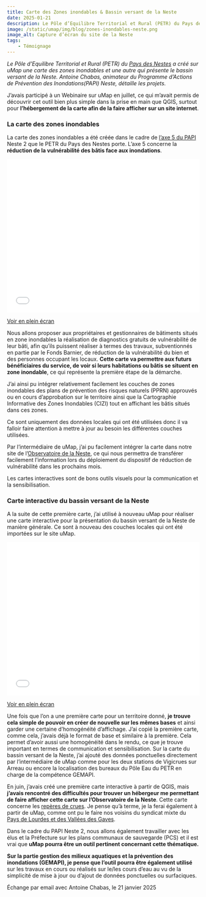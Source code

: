 ```yaml
---
title: Carte des Zones inondables & Bassin versant de la Neste
date: 2025-01-21
description: Le Pôle d’Equilibre Territorial et Rural (PETR) du Pays des Nestes a créé sur uMap une carte des zones inondables et une autre qui présente le bassin versant de la Neste.
image: /static/umap/img/blog/zones-inondables-neste.png
image_alt: Capture d’écran du site de la Neste
tags:
    - Témoignage
---
```


*Le Pôle d’Equilibre Territorial et Rural (PETR) du [Pays des Nestes](https://www.paysdesnestes.fr/) a créé sur uMap une carte des zones inondables et une autre qui présente le bassin versant de la Neste. Antoine Chabas, animateur du Programme d’Actions de Prévention des Inondations(PAPI) Neste, détaille les projets.*

J’avais participé à un Webinaire sur uMap en juillet, ce qui m’avait permis de découvrir cet outil bien plus simple dans la prise en main que QGIS, surtout pour **l’hébergement de la carte afin de la faire afficher sur un site internet**.

### La carte des zones inondables
La carte des zones inondables a été créée dans le cadre de [l’axe 5 du PAPI](https://www.observatoire-neste.fr/article/diagnostics-de-vulnerabilite) Neste 2 que le PETR du Pays des Nestes porte. L’axe 5 concerne la **réduction de la vulnérabilité des bâtis face aux inondations**.

<iframe width="100%" height="400px" frameborder="0" allowfullscreen allow="geolocation" src="//umap.incubateur.anct.gouv.fr/fr/map/cartographie-des-zones-inondables-du-bassin-versan_1384?scaleControl=false&miniMap=false&scrollWheelZoom=false&zoomControl=true&editMode=disabled&moreControl=true&searchControl=null&tilelayersControl=null&embedControl=null&datalayersControl=true&onLoadPanel=caption&captionBar=false&captionMenus=true"></iframe>

<p><a href="//umap.incubateur.anct.gouv.fr/fr/map/cartographie-des-zones-inondables-du-bassin-versan_1384?scaleControl=false&miniMap=false&scrollWheelZoom=true&zoomControl=true&editMode=disabled&moreControl=true&searchControl=null&tilelayersControl=null&embedControl=null&datalayersControl=true&onLoadPanel=caption&captionBar=false&captionMenus=true">Voir en plein écran</a></p>

Nous allons proposer aux propriétaires et gestionnaires de bâtiments situés en zone inondables la réalisation de diagnostics gratuits de vulnérabilité de leur bâti, afin qu’ils puissent réaliser à termes des travaux, subventionnés en partie par le Fonds Barnier, de réduction de la vulnérabilité du bien et des personnes occupant les locaux. **Cette carte va permettre aux futurs bénéficiaires du service, de voir si leurs habitations ou bâtis se situent en zone inondable**, ce qui représente la première étape de la démarche.

J’ai ainsi pu intégrer relativement facilement les couches de zones inondables des plans de prévention des risques naturels (PPRN) approuvés ou en cours d’approbation sur le territoire ainsi que la Cartographie Informative des Zones Inondables (CIZI) tout en affichant les bâtis situés dans ces zones.

Ce sont uniquement des données locales qui ont été utilisées donc il va falloir faire attention à mettre à jour au besoin les différentes couches utilisées.

Par l’intermédiaire de uMap, j’ai pu facilement intégrer la carte dans notre site de l’[Observatoire de la Neste](https://www.observatoire-neste.fr/article/cartographie-des-zones-inondables), ce qui nous permettra de transférer facilement l’information lors du déploiement du dispositif de réduction de vulnérabilité dans les prochains mois.

Les cartes interactives sont de bons outils visuels pour la communication et la sensibilisation.

### Carte interactive du bassin versant de la Neste

A la suite de cette première carte, j’ai utilisé à nouveau uMap pour réaliser une carte interactive pour la présentation du bassin versant de la Neste de manière générale. Ce sont à nouveau des couches locales qui ont été importées sur le site uMap.


<iframe width="100%" height="400px" frameborder="0" allowfullscreen allow="geolocation" src="//umap.incubateur.anct.gouv.fr/fr/map/bassin-versant-de-la-neste_1394?scaleControl=false&miniMap=false&scrollWheelZoom=false&zoomControl=true&editMode=disabled&moreControl=true&searchControl=null&tilelayersControl=null&embedControl=null&datalayersControl=true&onLoadPanel=caption&captionBar=false&captionMenus=true"></iframe>

<p><a href="//umap.incubateur.anct.gouv.fr/fr/map/bassin-versant-de-la-neste_1394?scaleControl=false&miniMap=false&scrollWheelZoom=true&zoomControl=true&editMode=disabled&moreControl=true&searchControl=null&tilelayersControl=null&embedControl=null&datalayersControl=true&onLoadPanel=caption&captionBar=false&captionMenus=true">Voir en plein écran</a></p>

Une fois que l’on a une première carte pour un territoire donné, **je trouve cela simple de pouvoir en créer de nouvelle sur les mêmes bases** et ainsi garder une certaine d’homogénéité d’affichage. J’ai copié la première carte, comme cela, j’avais déjà le format de base et similaire à la première. Cela permet d’avoir aussi une homogénéité dans le rendu, ce que je trouve important en termes de communication et sensibilisation. Sur la carte du bassin versant de la Neste, j’ai ajouté des données ponctuelles directement par l’intermédiaire de uMap comme pour les deux stations de Vigicrues sur Arreau ou encore la localisation des bureaux du Pôle Eau du PETR en charge de la compétence GEMAPI.

En juin, j’avais créé une première carte interactive à partir de QGIS, mais **j’avais rencontré des difficultés pour trouver un hébergeur me permettant de faire afficher cette carte sur l’Observatoire de la Neste**. Cette carte concerne les [repères de crues](https://www.observatoire-neste.fr/article/74-reperes-de-crues-poses-en-2022). Je pense qu’à terme, je la ferai également à partir de uMap, comme ont pu le faire nos voisins du syndicat mixte du [Pays de Lourdes et des Vallées des Gaves](https://umap.incubateur.anct.gouv.fr/blog/partager-linformation-mieux-prevenir-le-risque-inondation-avec-umap/).

Dans le cadre du PAPI Neste 2, nous allons également travailler avec les élus et la Préfecture sur les plans communaux de sauvegarde (PCS) et il est vrai que **uMap pourra être un outil pertinent concernant cette thématique.**

**Sur la partie gestion des milieux aquatiques et la prévention des inondations (GEMAPI), je pense que l’outil pourra être également utilisé** sur les travaux en cours ou réalisés sur le/les cours d’eau au vu de la simplicité de mise à jour ou d’ajout de données ponctuelles ou surfaciques.

<div class="fr-alert fr-alert--info">

Échange par email avec Antoine Chabas, le 21 janvier 2025

</div>
